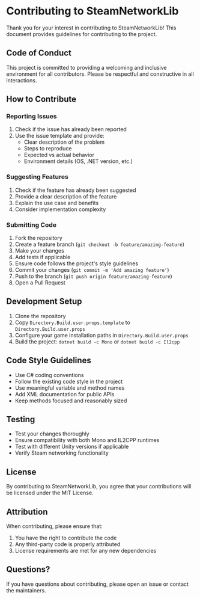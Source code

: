 # Contributing to SteamNetworkLib

Thank you for your interest in contributing to SteamNetworkLib! This document provides guidelines for contributing to the project.

## Code of Conduct

This project is committed to providing a welcoming and inclusive environment for all contributors. Please be respectful and constructive in all interactions.

## How to Contribute

### Reporting Issues

1. Check if the issue has already been reported
2. Use the issue template and provide:
   - Clear description of the problem
   - Steps to reproduce
   - Expected vs actual behavior
   - Environment details (OS, .NET version, etc.)

### Suggesting Features

1. Check if the feature has already been suggested
2. Provide a clear description of the feature
3. Explain the use case and benefits
4. Consider implementation complexity

### Submitting Code

1. Fork the repository
2. Create a feature branch (`git checkout -b feature/amazing-feature`)
3. Make your changes
4. Add tests if applicable
5. Ensure code follows the project's style guidelines
6. Commit your changes (`git commit -m 'Add amazing feature'`)
7. Push to the branch (`git push origin feature/amazing-feature`)
8. Open a Pull Request

## Development Setup

1. Clone the repository
2. Copy `Directory.Build.user.props.template` to `Directory.Build.user.props`
3. Configure your game installation paths in `Directory.Build.user.props`
4. Build the project: `dotnet build -c Mono` or `dotnet build -c Il2cpp`

## Code Style Guidelines

- Use C# coding conventions
- Follow the existing code style in the project
- Use meaningful variable and method names
- Add XML documentation for public APIs
- Keep methods focused and reasonably sized

## Testing

- Test your changes thoroughly
- Ensure compatibility with both Mono and IL2CPP runtimes
- Test with different Unity versions if applicable
- Verify Steam networking functionality

## License

By contributing to SteamNetworkLib, you agree that your contributions will be licensed under the MIT License.

## Attribution

When contributing, please ensure that:

1. You have the right to contribute the code
2. Any third-party code is properly attributed
3. License requirements are met for any new dependencies

## Questions?

If you have questions about contributing, please open an issue or contact the maintainers. 